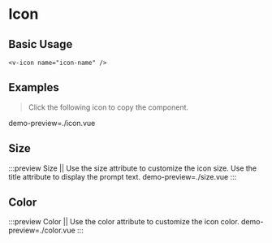 # Icon

## Basic Usage

```vue
<v-icon name="icon-name" />
```

## Examples

> Click the following icon to copy the component.

demo-preview=./icon.vue

## Size

:::preview Size || Use the size attribute to customize the icon size. Use the title attribute to display the prompt text.
demo-preview=./size.vue
:::

## Color

:::preview Color || Use the color attribute to customize the icon color.
demo-preview=./color.vue
:::
